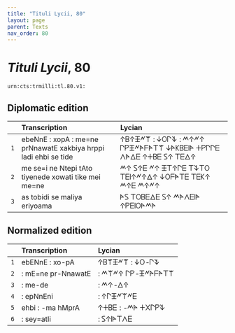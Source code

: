 ```yaml
---
title: "Tituli Lycii, 80"
layout: page
parent: Texts
nav_order: 80
---
```




# *Tituli Lycii*, 80




`urn:cts:trmilli:tl.80.v1:`

## Diplomatic edition

|  | Transcription | Lycian |
| :---: | :------ | :------ |
| `1` | ebeNnE : xopA : me=ne prNnawatE xakbiya hrppi ladi ehbi se tide | 𐊁𐊂𐊁𐊑𐊏𐊚 : 𐊜𐊒𐊓𐊙 : 𐊎𐊁𐊏𐊁 𐊓𐊕𐊑𐊏𐊀𐊇𐊀𐊗𐊚 𐊜𐊀𐊋𐊂𐊆𐊊𐊀 𐊛𐊕𐊓𐊓𐊆 𐊍𐊀𐊅𐊆 𐊁𐊛𐊂𐊆 𐊖𐊁 𐊗𐊆𐊅𐊁 |
| `2` | me se=i ne Ntepi tAto tiyenede xowati tike mei me=ne | 𐊎𐊁 𐊖𐊁𐊆 𐊏𐊁 𐊑𐊗𐊁𐊓𐊆 𐊗𐊙𐊗𐊒 𐊗𐊆𐊊𐊁𐊏𐊁𐊅𐊁 𐊜𐊒𐊇𐊀𐊗𐊆 𐊗𐊆𐊋𐊁 𐊎𐊁𐊆 𐊎𐊁𐊏𐊁 |
| `3` | as tobidi se maliya eriyoama | 𐊀𐊖 𐊗𐊒𐊂𐊆𐊅𐊆 𐊖𐊁 𐊎𐊀𐊍𐊆𐊊𐊀 𐊁𐊕𐊆𐊊𐊒𐊀𐊎𐊀 |

## Normalized edition

|  | Transcription | Lycian |
| :---: | :------ | :------ |
| `1` | ebENnE : xo-pA | 𐊁𐊂𐊚𐊑𐊏𐊚 : 𐊜𐊒-𐊓𐊙 |
| `2` | : mE=ne pr-NnawatE | : 𐊎𐊚𐊏𐊁 𐊓𐊕-𐊑𐊏𐊀𐊇𐊀𐊗𐊚 |
| `3` | : me-de | : 𐊎𐊁-𐊅𐊁 |
| `4` | : epNnEni | : 𐊁𐊓𐊑𐊏𐊚𐊏𐊆 |
| `5` | ehbi : -ma hMprA | 𐊁𐊛𐊂𐊆 : -𐊎𐊀 𐊛𐊐𐊓𐊕𐊙 |
| `6` | : sey=atli | : 𐊖𐊁𐊊𐊀𐊗𐊍𐊆 |